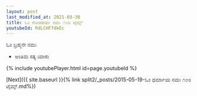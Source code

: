 ```yaml
---
layout: post
last_modified_at: 2021-03-30
title: ಓಂ ಗೋಪತಯೇ ನಮಃ ೧೦೮ ಟೈಮ್ಸ್
youtubeId: RdLCHF7dkEc
---
```

 
 
 ಓಂ ಬ್ರಹ್ಮನೇ ನಮಃ  
 
 -  ಅಂತಿಮ ಸತ್ಯ ಯಾರು 
 
  
 
  
 
 
 
 
 
 


{% include youtubePlayer.html id=page.youtubeId %}
 
[Next]({{ site.baseurl }}{% link  split2/_posts/2015-05-19-ಓಂ ಧರ್ಮಾಯ ನಮಃ ೧೦೮ ಟೈಮ್ಸ್.md%})
 
